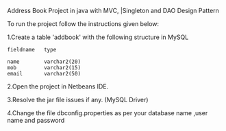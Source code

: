 Address Book Project in java with MVC, |Singleton and DAO Design Pattern


To run the project follow the instructions given below:

1.Create a table 'addbook' with the following structure in MySQL

	fieldname	type
	
	name		varchar2(20)
	mob		    varchar2(15)
	email		varchar2(50)

2.Open the project in Netbeans IDE.

3.Resolve the jar file issues if any. (MySQL Driver)

4.Change the  file dbconfig.properties as per your database name ,user name and password